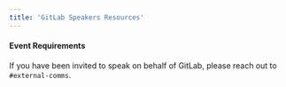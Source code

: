 ```yaml
---
title: 'GitLab Speakers Resources'
---
```


#### Event Requirements

If you have been invited to speak on behalf of GitLab, please reach out to `#external-comms`.
